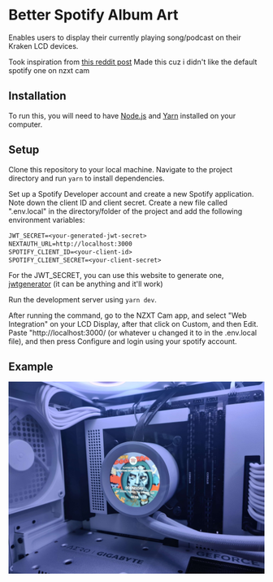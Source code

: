 # Better Spotify Album Art

Enables users to display their currently playing song/podcast on their Kraken LCD devices.

Took inspiration from [this reddit post](https://www.reddit.com/r/NZXT/comments/po2bjy/made_a_concept_for_how_spotify_would_look_on_the/)
Made this cuz i didn't like the default spotify one on nzxt cam

## Installation

To run this, you will need to have [Node.js](https://nodejs.org/en) and [Yarn](https://yarnpkg.com/) installed on your computer.

## Setup

Clone this repository to your local machine.
Navigate to the project directory and run `yarn` to install dependencies.

Set up a Spotify Developer account and create a new Spotify application. Note down the client ID and client secret.
Create a new file called ".env.local" in the directory/folder of the project and add the following environment variables:

```
JWT_SECRET=<your-generated-jwt-secret>
NEXTAUTH_URL=http://localhost:3000
SPOTIFY_CLIENT_ID=<your-client-id>
SPOTIFY_CLIENT_SECRET=<your-client-secret>
```

For the JWT_SECRET, you can use this website to generate one, [jwtgenerator](https://www.javainuse.com/jwtgenerator) (it can be anything and it'll work)

Run the development server using `yarn dev`.

After running the command, go to the NZXT Cam app, and select "Web Integration" on your LCD Display, after that click on Custom, and then Edit.
Paste "http://localhost:3000/ (or whatever u changed it to in the .env.local file), and then press Configure and login using your spotify account.

## Example
![Alt 2](https://github.com/jedpep/Kraken-better-spotify/blob/main/20230924_151850.jpg?raw=true)
